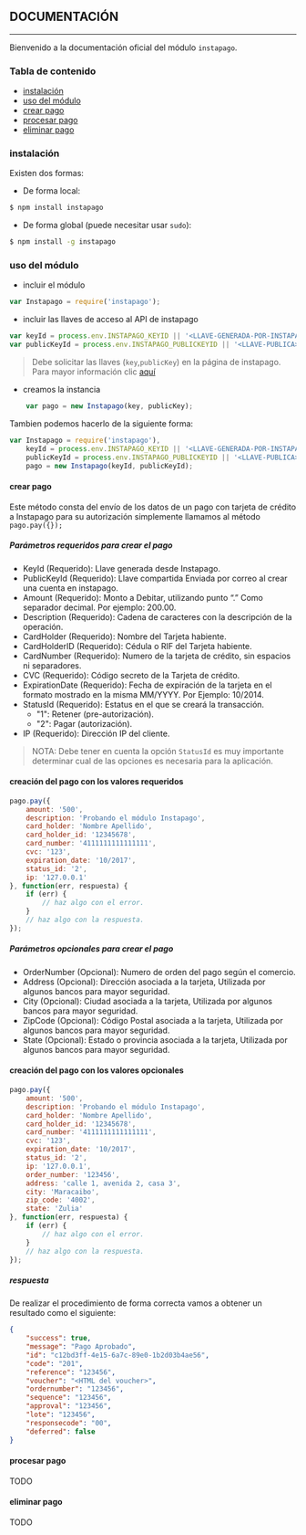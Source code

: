 ## DOCUMENTACIÓN
---
Bienvenido a la documentación oficial del módulo `instapago`.

### Tabla de contenido

* [instalación]()
* [uso del módulo]()
* [crear pago]()
* [procesar pago]()
* [eliminar pago]()

### instalación

Existen dos formas:

* De forma local:
```bash
$ npm install instapago
```
* De forma global (puede necesitar usar `sudo`):
```bash
$ npm install -g instapago
```

### uso del módulo

* incluir el módulo
```javascript
var Instapago = require('instapago');
```
* incluir las llaves de acceso al API de instapago
```javascript
var keyId = process.env.INSTAPAGO_KEYID || '<LLAVE-GENERADA-POR-INSTAPAGO>';
var publicKeyId = process.env.INSTAPAGO_PUBLICKEYID || '<LLAVE-PUBLICA>';
```
> Debe solicitar las llaves (`key`,`publicKey`) en la página de instapago. Para mayor información clic [aquí](http://instapago.com/wp-content/uploads/2015/04/Guia-Integracion-API-Instapago-1.5.4.pdf)

* creamos la instancia
```javascript
    var pago = new Instapago(key, publicKey);
```

Tambien podemos hacerlo de la siguiente forma:

```javascript
var Instapago = require('instapago'),
    keyId = process.env.INSTAPAGO_KEYID || '<LLAVE-GENERADA-POR-INSTAPAGO>',
    publicKeyId = process.env.INSTAPAGO_PUBLICKEYID || '<LLAVE-PUBLICA>',
    pago = new Instapago(keyId, publicKeyId);
```

#### crear pago
Este método consta del envío de los datos de un pago con tarjeta de crédito a Instapago para su autorización  simplemente llamamos al método `pago.pay({});`

##### Parámetros requeridos para crear el pago
* KeyId (Requerido): Llave generada desde Instapago.
* PublicKeyId (Requerido): Llave compartida Enviada por correo al crear una cuenta
en instapago.
* Amount (Requerido): Monto a Debitar, utilizando punto “.” Como separador decimal.
Por ejemplo: 200.00.
* Description (Requerido): Cadena de caracteres con la descripción de la operación.
* CardHolder (Requerido): Nombre del Tarjeta habiente.
* CardHolderID (Requerido): Cédula o RIF del Tarjeta habiente.
* CardNumber (Requerido): Numero de la tarjeta de crédito, sin espacios ni
separadores.
* CVC (Requerido): Código secreto de la Tarjeta de crédito.
* ExpirationDate (Requerido): Fecha de expiración de la tarjeta en el formato mostrado
en la misma MM/YYYY. Por Ejemplo: 10/2014.
* StatusId (Requerido): Estatus en el que se creará la transacción.
    * "1": Retener (pre-autorización).
    * "2": Pagar (autorización).
* IP (Requerido): Dirección IP del cliente.
> NOTA: Debe tener en cuenta la opción `StatusId` es muy importante determinar cual de las opciones es necesaria para la aplicación.

#### creación del pago con los valores requeridos

```javascript
pago.pay({
    amount: '500',
    description: 'Probando el módulo Instapago',
    card_holder: 'Nombre Apellido',
    card_holder_id: '12345678',
    card_number: '4111111111111111',
    cvc: '123',
    expiration_date: '10/2017',
    status_id: '2',
    ip: '127.0.0.1'
}, function(err, respuesta) {
    if (err) {
        // haz algo con el error.
    }
    // haz algo con la respuesta.
});
```

##### Parámetros opcionales para crear el pago
* OrderNumber (Opcional): Numero de orden del pago según el comercio.
* Address (Opcional): Dirección asociada a la tarjeta, Utilizada por algunos bancos
para mayor seguridad.
* City (Opcional): Ciudad asociada a la tarjeta, Utilizada por algunos bancos para
mayor seguridad.
* ZipCode (Opcional): Código Postal asociada a la tarjeta, Utilizada por algunos
bancos para mayor seguridad.
* State (Opcional): Estado o provincia asociada a la tarjeta, Utilizada por algunos
bancos para mayor seguridad.

#### creación del pago con los valores opcionales

```javascript
pago.pay({
    amount: '500',
    description: 'Probando el módulo Instapago',
    card_holder: 'Nombre Apellido',
    card_holder_id: '12345678',
    card_number: '4111111111111111',
    cvc: '123',
    expiration_date: '10/2017',
    status_id: '2',
    ip: '127.0.0.1',
    order_number: '123456',
    address: 'calle 1, avenida 2, casa 3',
    city: 'Maracaibo',
    zip_code: '4002',
    state: 'Zulia'
}, function(err, respuesta) {
    if (err) {
        // haz algo con el error.
    }
    // haz algo con la respuesta.
});
```

##### respuesta

De realizar el procedimiento de forma correcta vamos a obtener un resultado como el siguiente:

```json
{
    "success": true,
    "message": "Pago Aprobado",
    "id": "c12bd3ff-4e15-6a7c-89e0-1b2d03b4ae56",
    "code": "201",
    "reference": "123456",
    "voucher": "<HTML del voucher>",
    "ordernumber": "123456",
    "sequence": "123456",
    "approval": "123456",
    "lote": "123456",
    "responsecode": "00",
    "deferred": false
}
```

#### procesar pago
TODO
#### eliminar pago
TODO
